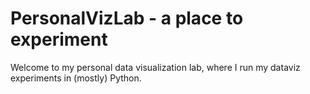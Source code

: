 # PersonalVizLab - a place to experiment

Welcome to my personal data visualization lab, where I run my dataviz experiments in (mostly) Python.

